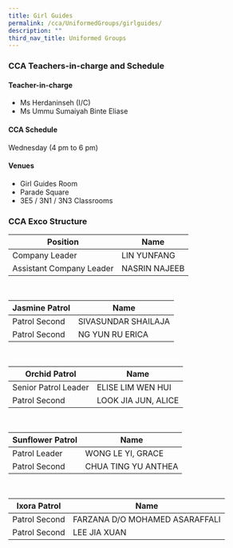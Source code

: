 ```yaml
---
title: Girl Guides
permalink: /cca/UniformedGroups/girlguides/
description: ""
third_nav_title: Uniformed Groups
---
```

### CCA Teachers-in-charge and Schedule

#### Teacher-in-charge	
* Ms Herdaninseh (I/C)
* Ms Ummu Sumaiyah Binte Eliase

#### CCA Schedule
Wednesday (4 pm to 6 pm)

#### Venues
* Girl Guides Room
* Parade Square
* 3E5 / 3N1 / 3N3 Classrooms

### CCA Exco Structure



| Position | Name |
| -------- | -------- |
| Company Leader    | LIN YUNFANG    |
| Assistant Company Leader  | NASRIN NAJEEB     |

<br>

| Jasmine Patrol | Name  |
| -------- | -------- |
| Patrol Second    | SIVASUNDAR SHAILAJA   |
| Patrol Second    | NG YUN RU ERICA    |

<br>

| Orchid Patrol | Name |
| -------- | -------- |
| Senior Patrol Leader   | ELISE LIM WEN HUI   |
| Patrol Second    | LOOK JIA JUN, ALICE  |

<br>

| Sunflower Patrol | Name |
| -------- | -------- |
| Patrol Leader   | WONG LE YI, GRACE   |
| Patrol Second    | CHUA TING YU ANTHEA |

<br>

| Ixora Patrol | Name |
| -------- | -------- |
| Patrol Second   | FARZANA D/O MOHAMED ASARAFFALI  |
| Patrol Second    | LEE JIA XUAN  |